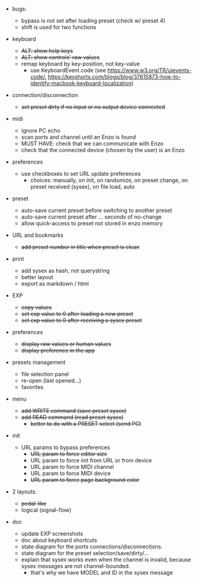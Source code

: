 - bugs: 
    - bypass is not set after loading preset (check w/ preset 4)
    - shift is used for two functions

- keyboard
    - ~~ALT: show help keys~~
    - ~~ALT: show controls' raw values~~
    - remap keyboard by key-position, not key-value
        - use KeyboardEvent.code (see https://www.w3.org/TR/uievents-code/, https://keyshorts.com/blogs/blog/37615873-how-to-identify-macbook-keyboard-localization)
            
    
- connection/disconnection
    - ~~set preset dirty if no input or no output device connected~~

- midi
    - ignore PC echo
    - scan ports and channel until an Enzo is found
    - MUST HAVE: check that we can communicate with Enzo
    - check that the connected device (chosen by the user) is an Enzo

- preferences
    - use checkboxes to set URL update preferences
        - choices: manually, on init, on randomize, on preset change, on preset received (sysex), on file load, auto

- preset
    - auto-save current preset before switching to another preset
    - auto-save current preset after ... seconds of no-change
    - allow quick-access to preset not stored in enzo memory

- URL and bookmarks
    - ~~add preset number in title when preset is clean~~

- print
    - add sysex as hash, not querystring
    - better layout
    - export as markdown / html

- EXP
    - ~~copy values~~                                          
    - ~~set exp value to 0 after loading a new preset~~
    - ~~set exp value to 0 after receiving a sysex preset~~

- preferences
    - ~~display raw values or human values~~ 
    - ~~display preference in the app~~

- presets management
    - file selection panel
    - re-open (last opened...)
    - favorites

- menu
    - ~~add WRITE command (save preset sysex)~~
    - ~~add READ command (read preset sysex)~~
        - ~~better to do with a PRESET select (send PC)~~

- init
    - URL params to bypass preferences
        - ~~URL param to force editor size~~
        - URL param to force init from URL or from device
        - URL param to force MIDI channel
        - URL param to force MIDI device
        - ~~URL param to force page background color~~

- 2 layouts:
    - ~~pedal-like~~
    - logical (signal-flow)

- doc
    - update EXP screenshots
    - doc about keyboard shortcuts
    - state diagram for the ports connections/disconnections.
    - state diagram for the preset selection/save/dirty/...
    - explain that sysex works even when the channel is invalid, because sysex messages are not channel-bounded.
        - that's why we have MODEL and ID in the sysex message
    

